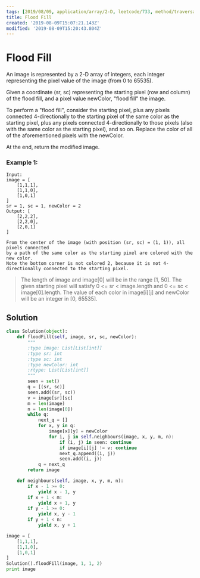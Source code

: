 ```yaml
---
tags: [2019/08/09, application/array/2-D, leetcode/733, method/traversal/bfs]
title: Flood Fill
created: '2019-08-09T15:07:21.143Z'
modified: '2019-08-09T15:20:43.804Z'
---
```


# Flood Fill

An image is represented by a 2-D array of integers, each integer representing the pixel value of the image (from 0 to 65535).

Given a coordinate (sr, sc) representing the starting pixel (row and column) of the flood fill, and a pixel value newColor, "flood fill" the image.

To perform a "flood fill", consider the starting pixel, plus any pixels connected 4-directionally to the starting pixel of the same color as the starting pixel, plus any pixels connected 4-directionally to those pixels (also with the same color as the starting pixel), and so on. Replace the color of all of the aforementioned pixels with the newColor.

At the end, return the modified image.

### Example 1:

```
Input:
image = [
    [1,1,1],
    [1,1,0],
    [1,0,1]
]
sr = 1, sc = 1, newColor = 2
Output: [
    [2,2,2],
    [2,2,0],
    [2,0,1]
]

From the center of the image (with position (sr, sc) = (1, 1)), all pixels connected
by a path of the same color as the starting pixel are colored with the new color.
Note the bottom corner is not colored 2, because it is not 4-directionally connected to the starting pixel.
```

> The length of image and image[0] will be in the range [1, 50].
> The given starting pixel will satisfy 0 <= sr < image.length and 0 <= sc < image[0].length.
> The value of each color in image[i][j] and newColor will be an integer in [0, 65535].

## Solution

```python
class Solution(object):
    def floodFill(self, image, sr, sc, newColor):
        """
        :type image: List[List[int]]
        :type sr: int
        :type sc: int
        :type newColor: int
        :rtype: List[List[int]]
        """
        seen = set()
        q = [(sr, sc)]
        seen.add((sr, sc))
        v = image[sr][sc]
        m = len(image)
        n = len(image[0])
        while q:
            next_q = []
            for x, y in q:
                image[x][y] = newColor
                for i, j in self.neighbours(image, x, y, m, n):
                    if (i, j) in seen: continue
                    if image[i][j] != v: continue
                    next_q.append((i, j))
                    seen.add((i, j))
            q = next_q
        return image

    def neighbours(self, image, x, y, m, n):
        if x - 1 >= 0:
            yield x - 1, y
        if x + 1 < m:
            yield x + 1, y
        if y - 1 >= 0:
            yield x, y - 1
        if y + 1 < n:
            yield x, y + 1

image = [
    [1,1,1],
    [1,1,0],
    [1,0,1]
]
Solution().floodFill(image, 1, 1, 2)
print image
```
